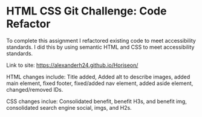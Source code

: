 # HTML CSS Git Challenge: Code Refactor
To complete this assignment I refactored existing code to meet accessibility standards. I did this by using semantic HTML and CSS to meet accessibility standards. 

Link to site: https://alexanderh24.github.io/Horiseon/

 HTML changes include: Title added, Added alt to describe images, added main element, fixed footer, fixed/added nav element, added aside element, changed/removed IDs.      

 CSS changes inclue: Consolidated benefit, benefit H3s, and benefit img, consolidated search engine social, imgs, and H2s.

   
